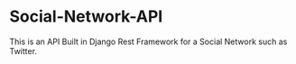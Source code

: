 # Social-Network-API
This is an API Built in Django Rest Framework for a Social Network such as Twitter.

